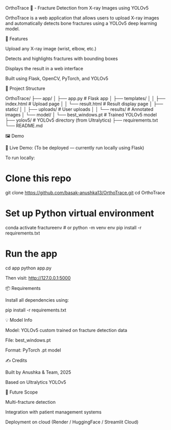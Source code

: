 OrthoTrace 🧴 - Fracture Detection from X-ray Images using YOLOv5

OrthoTrace is a web application that allows users to upload X-ray images and automatically detects bone fractures using a YOLOv5 deep learning model.

🚀 Features

Upload any X-ray image (wrist, elbow, etc.)

Detects and highlights fractures with bounding boxes

Displays the result in a web interface

Built using Flask, OpenCV, PyTorch, and YOLOv5

🔧 Project Structure

OrthoTrace/
├── app/
│   ├── app.py               # Flask app
│   ├── templates/
│   │   ├── index.html       # Upload page
│   │   └── result.html      # Result display page
│   ├── static/
│   │   ├── uploads/         # User uploads
│   │   └── results/         # Annotated images
│   └── model/
│       └── best_windows.pt  # Trained YOLOv5 model
├── yolov5/                  # YOLOv5 directory (from Ultralytics)
├── requirements.txt
└── README.md

🖼️ Demo

🔗 Live Demo: (To be deployed — currently run locally using Flask)

To run locally:

# Clone this repo
git clone https://github.com/basak-anushka13/OrthoTrace.git
cd OrthoTrace

# Set up Python virtual environment
conda activate fractureenv  # or python -m venv env
pip install -r requirements.txt

# Run the app
cd app
python app.py

Then visit: http://127.0.0.1:5000

📦 Requirements

Install all dependencies using:

pip install -r requirements.txt

💡 Model Info

Model: YOLOv5 custom trained on fracture detection data

File: best_windows.pt

Format: PyTorch .pt model

✍️ Credits

Built by Anushka & Team, 2025

Based on Ultralytics YOLOv5

📌 Future Scope

Multi-fracture detection

Integration with patient management systems

Deployment on cloud (Render / HuggingFace / Streamlit Cloud)
